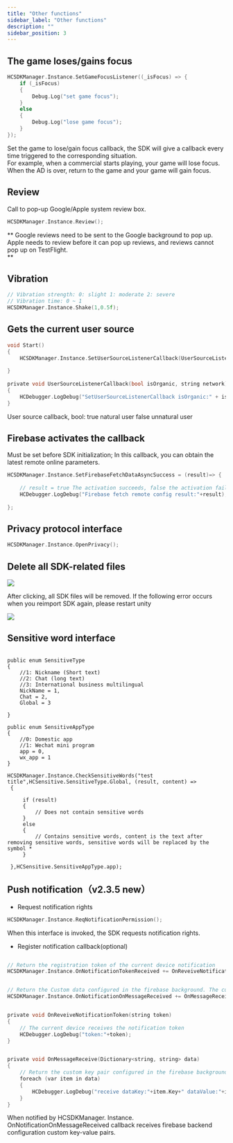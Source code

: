 ```yaml
---
title: "Other functions"
sidebar_label: "Other functions"
description: ""
sidebar_position: 3
---
```


## The game loses/gains focus
```c
HCSDKManager.Instance.SetGameFocusListener((_isFocus) => {
    if (_isFocus)
    {
        Debug.Log("set game focus");
    }
    else
    {
        Debug.Log("lose game focus");
    }
});
```
Set the game to lose/gain focus callback, the SDK will give a callback every time triggered to the corresponding situation.<br/>
For example, when a commercial starts playing, your game will lose focus. When the AD is over, return to the game and your game will gain focus.

## Review

Call to pop-up Google/Apple system review box.
```c
HCSDKManager.Instance.Review();
```

** Google reviews need to be sent to the Google background to pop up. <br/>
Apple needs to review before it can pop up reviews, and reviews cannot pop up on TestFlight. <br/>**


## Vibration
```c
// Vibration strength: 0: slight 1: moderate 2: severe
// Vibration time: 0 ~ 1
HCSDKManager.Instance.Shake(1,0.5f);
```

## Gets the current user source
```c
void Start()
{
    HCSDKManager.Instance.SetUserSourceListenerCallback(UserSourceListenerCallback);
    
}
    
private void UserSourceListenerCallback(bool isOrganic, string network)
{
    HCDebugger.LogDebug("SetUserSourceListenerCallback isOrganic:" + isOrganic + "network:" + network);
}
```
User source callback, bool: true natural user false unnatural user

## Firebase activates the callback

Must be set before SDK initialization; In this callback, you can obtain the latest remote online parameters.

```c
HCSDKManager.Instance.SetFirebaseFetchDataAsyncSuccess = (result)=> {
    
    // result = true The activation succeeds, false the activation fails
    HCDebugger.LogDebug("Firebase fetch remote config result:"+result);
    
};
```

## Privacy protocol interface
 ```c
HCSDKManager.Instance.OpenPrivacy();

```

## Delete all SDK-related files
![](/img/HCSDK/image34.jpg)

After clicking, all SDK files will be removed. If the following error occurs when you reimport SDK again, please restart unity<br/>

![](/img/HCSDK/image35.jpeg)

## Sensitive word interface
```

public enum SensitiveType
{
    //1: Nickname (Short text)
    //2: Chat (long text)
    //3: International business multilingual
    NickName = 1,
    Chat = 2,
    Global = 3
    
}

public enum SensitiveAppType
{
    //0: Domestic app
    //1: Wechat mini program
    app = 0,
    wx_app = 1
}

HCSDKManager.Instance.CheckSensitiveWords("test title",HCSensitive.SensitiveType.Global, (result, content) =>
 {

     if (result)
     {
         // Does not contain sensitive words
     }
     else
     {
         // Contains sensitive words, content is the text after removing sensitive words, sensitive words will be replaced by the symbol *
     }

 },HCSensitive.SensitiveAppType.app);

```

## Push notification（v2.3.5 new）

- Request notification rights
```c
HCSDKManager.Instance.ReqNotificationPermission();
```
When this interface is invoked, the SDK requests notification rights.

- Register notification callback(optional)

```c

// Return the registration token of the current device notification
HCSDKManager.Instance.OnNotificationTokenReceived += OnReveiveNotificationToken;


// Return the Custom data configured in the firebase background. The custom data is returned as a dictionary.
HCSDKManager.Instance.OnNotificationOnMessageReceived += OnMessageReceive;


private void OnReveiveNotificationToken(string token)
{
    // The current device receives the notification token
    HCDebugger.LogDebug("token:"+token);
}


private void OnMessageReceive(Dictionary<string, string> data)
{
    // Return the custom key pair configured in the firebase background
    foreach (var item in data)
    {
        HCDebugger.LogDebug("receive dataKey:"+item.Key+" dataValue:"+item.Value);
    }
}
```
When notified by HCSDKManager. Instance. OnNotificationOnMessageReceived callback receives firebase backend configuration custom key-value pairs.



<!--- Gets whether you have notification permission-->
<!--```c-->
<!--var permission = HCSDKManager.Instance.IsGrantedNotificationPermission();-->
<!--```-->
<!--This interface is used to obtain whether the current application has the notification permission.-->
<!---->
<!--- Turn Push on/off-->
<!--```c-->
<!--// Open notification-->
<!--HCSDKManager.Instance.PushSwitch(true);-->
<!---->
<!--// Close notification-->
<!--HCSDKManager.Instance.PushSwitch(false);-->
<!--        -->
<!--```-->
<!--- Whether the push function is enabled-->
<!--```c-->
<!--var pushOpen = HCSDKManager.Instance.IsPushOpen();-->
<!--```-->
<!--This interface is used to determine whether the application push function is enabled.-->
